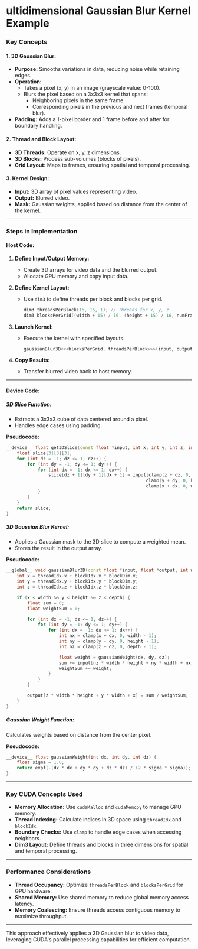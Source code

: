 # ultidimensional Gaussian Blur Kernel Example

### **Key Concepts**

#### 1. **3D Gaussian Blur:**
   - **Purpose:** Smooths variations in data, reducing noise while retaining edges.
   - **Operation:**
     - Takes a pixel (x, y) in an image (grayscale value: 0-100).
     - Blurs the pixel based on a 3x3x3 kernel that spans:
       - Neighboring pixels in the same frame.
       - Corresponding pixels in the previous and next frames (temporal blur).
   - **Padding:** Adds a 1-pixel border and 1 frame before and after for boundary handling.

#### 2. **Thread and Block Layout:**
   - **3D Threads:** Operate on x, y, z dimensions.
   - **3D Blocks:** Process sub-volumes (blocks of pixels).
   - **Grid Layout:** Maps to frames, ensuring spatial and temporal processing.

#### 3. **Kernel Design:**
   - **Input:** 3D array of pixel values representing video.
   - **Output:** Blurred video.
   - **Mask:** Gaussian weights, applied based on distance from the center of the kernel.

---

### **Steps in Implementation**

#### **Host Code:**
1. **Define Input/Output Memory:**
   - Create 3D arrays for video data and the blurred output.
   - Allocate GPU memory and copy input data.

2. **Define Kernel Layout:**
   - Use `dim3` to define threads per block and blocks per grid.
     ```cpp
     dim3 threadsPerBlock(16, 16, 1); // Threads for x, y, z
     dim3 blocksPerGrid((width + 15) / 16, (height + 15) / 16, numFrames);
     ```

3. **Launch Kernel:**
   - Execute the kernel with specified layouts.
     ```cpp
     gaussianBlur3D<<<blocksPerGrid, threadsPerBlock>>>(input, output, width, height, numFrames);
     ```

4. **Copy Results:**
   - Transfer blurred video back to host memory.

---

#### **Device Code:**

##### **3D Slice Function:**
- Extracts a 3x3x3 cube of data centered around a pixel.
- Handles edge cases using padding.

**Pseudocode:**
```cpp
__device__ float get3DSlice(const float *input, int x, int y, int z, int width, int height, int depth) {
    float slice[3][3][3];
    for (int dz = -1; dz <= 1; dz++) {
        for (int dy = -1; dy <= 1; dy++) {
            for (int dx = -1; dx <= 1; dx++) {
                slice[dz + 1][dy + 1][dx + 1] = input[clamp(z + dz, 0, depth - 1) * width * height +
                                                     clamp(y + dy, 0, height - 1) * width +
                                                     clamp(x + dx, 0, width - 1)];
            }
        }
    }
    return slice;
}
```

##### **3D Gaussian Blur Kernel:**
- Applies a Gaussian mask to the 3D slice to compute a weighted mean.
- Stores the result in the output array.

**Pseudocode:**
```cpp
__global__ void gaussianBlur3D(const float *input, float *output, int width, int height, int depth) {
    int x = threadIdx.x + blockIdx.x * blockDim.x;
    int y = threadIdx.y + blockIdx.y * blockDim.y;
    int z = threadIdx.z + blockIdx.z * blockDim.z;

    if (x < width && y < height && z < depth) {
        float sum = 0;
        float weightSum = 0;

        for (int dz = -1; dz <= 1; dz++) {
            for (int dy = -1; dy <= 1; dy++) {
                for (int dx = -1; dx <= 1; dx++) {
                    int nx = clamp(x + dx, 0, width - 1);
                    int ny = clamp(y + dy, 0, height - 1);
                    int nz = clamp(z + dz, 0, depth - 1);

                    float weight = gaussianWeight(dx, dy, dz);
                    sum += input[nz * width * height + ny * width + nx] * weight;
                    weightSum += weight;
                }
            }
        }

        output[z * width * height + y * width + x] = sum / weightSum;
    }
}
```

##### **Gaussian Weight Function:**
Calculates weights based on distance from the center pixel.

**Pseudocode:**
```cpp
__device__ float gaussianWeight(int dx, int dy, int dz) {
    float sigma = 1.0;
    return expf(-(dx * dx + dy * dy + dz * dz) / (2 * sigma * sigma));
}
```

---

### **Key CUDA Concepts Used**
- **Memory Allocation:** Use `cudaMalloc` and `cudaMemcpy` to manage GPU memory.
- **Thread Indexing:** Calculate indices in 3D space using `threadIdx` and `blockIdx`.
- **Boundary Checks:** Use `clamp` to handle edge cases when accessing neighbors.
- **Dim3 Layout:** Define threads and blocks in three dimensions for spatial and temporal processing.

---

### **Performance Considerations**
- **Thread Occupancy:** Optimize `threadsPerBlock` and `blocksPerGrid` for GPU hardware.
- **Shared Memory:** Use shared memory to reduce global memory access latency.
- **Memory Coalescing:** Ensure threads access contiguous memory to maximize throughput.

---

This approach effectively applies a 3D Gaussian blur to video data, leveraging CUDA's parallel processing capabilities for efficient computation.
